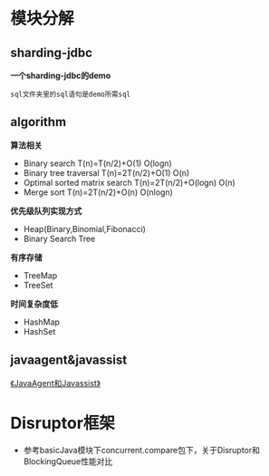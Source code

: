 # 模块分解
## sharding-jdbc
**一个sharding-jdbc的demo**

```
sql文件夹里的sql语句是demo所需sql
```
## algorithm
**算法相关**
* Binary search T(n)=T(n/2)+O(1)  O(logn)
* Binary tree traversal T(n)=2T(n/2)+O(1)  O(n)
* Optimal sorted matrix search T(n)=2T(n/2)+O(logn)  O(n)
* Merge sort T(n)=2T(n/2)+O(n)  O(nlogn)

**优先级队列实现方式**
* Heap(Binary,Binomial,Fibonacci)
* Binary Search Tree

**有序存储**
* TreeMap
* TreeSet

**时间复杂度低**
* HashMap
* HashSet


## javaagent&javassist
[《JavaAgent和Javassist》](https://shimo.im/docs/QkrDtyKvgVvPcXWY/)

# Disruptor框架
* 参考basicJava模块下concurrent.compare包下，关于Disruptor和BlockingQueue性能对比